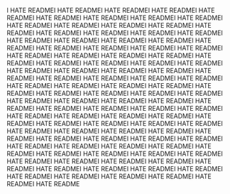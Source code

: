 I HATE READMEI HATE READMEI HATE READMEI HATE READMEI HATE READMEI HATE READMEI HATE READMEI HATE READMEI HATE READMEI HATE READMEI HATE READMEI HATE READMEI HATE READMEI HATE READMEI HATE READMEI HATE READMEI HATE READMEI HATE READMEI HATE READMEI HATE READMEI HATE READMEI HATE READMEI HATE READMEI HATE READMEI HATE READMEI HATE READMEI HATE READMEI HATE READMEI HATE READMEI HATE READMEI HATE READMEI HATE READMEI HATE READMEI HATE READMEI HATE READMEI HATE READMEI HATE READMEI HATE READMEI HATE READMEI HATE READMEI HATE READMEI HATE READMEI HATE READMEI HATE READMEI HATE READMEI HATE READMEI HATE READMEI HATE READMEI HATE READMEI HATE READMEI HATE READMEI HATE READMEI HATE READMEI HATE READMEI HATE READMEI HATE READMEI HATE READMEI HATE READMEI HATE READMEI HATE READMEI HATE READMEI HATE READMEI HATE READMEI HATE READMEI HATE READMEI HATE READMEI HATE READMEI HATE READMEI HATE READMEI HATE READMEI HATE READMEI HATE READMEI HATE READMEI HATE READMEI HATE READMEI HATE READMEI HATE READMEI HATE READMEI HATE READMEI HATE READMEI HATE READMEI HATE READMEI HATE READMEI HATE READMEI HATE READMEI HATE READMEI HATE READMEI HATE READMEI HATE READMEI HATE READMEI HATE READMEI HATE READMEI HATE READMEI HATE READMEI HATE READMEI HATE READMEI HATE READMEI HATE READMEI HATE READMEI HATE READMEI HATE READMEI HATE READMEI HATE READMEI HATE READMEI HATE README

